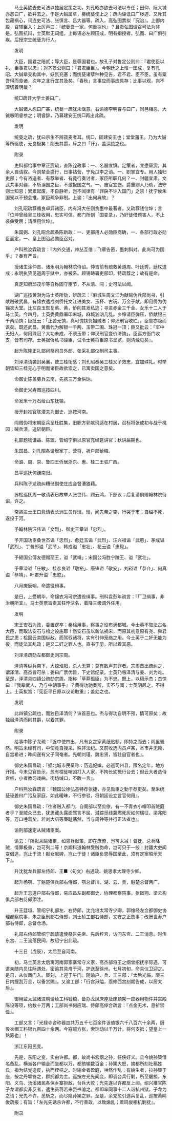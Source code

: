 <!-- { "loadSidebar": true } -->
　　马士英欲去史可法以独居定策之功，刘孔昭亦欲去可法以专任；田仰、阮大铖亦怨曰广，欲并去之。于是大铖属草，募统甆使上之；疏内诬诋曰广秽迹、又斥其包藏祸心，词连史可法、张慎言、吕大器等。疏入，高弘图票拟「究治』。上御内殿，召辅臣入；上厉声曰：『统甆吾一家，何重拟也』？且责弘图请召可法为非是。弘图抗辩，士英默无词组。上每语必左顾田成，明有指授者。弘图、曰广俱引疾。后授宗生统甆为行人。

　　发明

　　大臣，国君之陪贰；辱大臣，是辱国君也。故孔子对鲁定公则曰：『君使臣以礼，臣事君以忠』；对齐景公则曰：『君君臣臣』。今朝廷之上惟一田成，复有孔昭、大铖辈交构其中，妖氛充塞；而统甆诸孽种种见告，君不君、臣不臣。虽有粟吾得而食诸，次年之北行宜其及矣。「春秋」言事应而事应具存；比事以观，岂不深切着明哉？

　　统□疏讦大学士姜曰广。

　　大铖诸人怨曰广甚，统甆一疏犹未惬意。右谕德李明睿与曰广，同邑相恶，大铖嗾明睿参之；明睿辞，乃募建安王统□再出此疏。

　　发明

　　统甆之疏，犹曰宗生不辨菽麦者耳。统□，固建安王也；堂堂藩王，乃为大铖等所驱使，无良极矣！削去其爵，斥之曰「讦」，盖深绝之也。

　　附录

　　吏科都给事中章正宸疏，直陈铨政事：一、名器宜慎。定策者，宜懋厥赏，其余人自请叙。今则辇金盛行，日事钻营，宁免瓜李之诮。一、职掌宜专。用人独归吏部；今有咨送者、有荐举者、有竟行奏讨者，冢臣所职几何？一、封疆宜肃。文武共事对疆，不斩误国之臣，不激报国之气。一、废官宜饬。爵重则人乃劝，法守则士知恩；累累起废，不自静听，岂不闻律有「罪戾不许入国门」之禁！抚宁侯朱国弼以不预会推，冢臣疏争非制。上谕：『出何典故』？

　　刘孔昭疏荐循良卓异诸臣，内有冯大任则贪墨中最著者。又疏荐钱位坤；言『位坤曾经吴三桂收用，忠实可信。都门所刻「国变录」，乃奸徒借题害人，不止袭彝受屈；请亟用位坤』。

　　朱国弼、刘孔昭合疏条陈新政：一、吏部用人必勋臣商确，一、各部行政必勋臣面定，一、皇上图治必勋臣召对。

　　户科熊汝霖疏言：『内外交通，神丛互借；飞章告密，墨刺斜对。此尚可为国乎』？奉有严旨。

　　授诸生涂仲吉、诸永明为翰林院侍诏。仲吉前有疏救黄道周、叶廷秀，廷杖遣戌；永明执贽见道周于狱中，亦被系。顾锡畴署吏部印，特疏荐之；故有是命。

　　真定知府邱茂华等自称固守臣节，不从清、闯；史可法以闻。

　　湖广巡按黄澍为马士英所劾，辨疏云：『麻城生周文江为献贼伪兵部尚书，引献贼破武昌，有锦衣遣戍刘侨托文江进美女、玉杯、古玩、万金于献，即用侨为伪锦衣大堂。比左良玉恢复蕲、黄，侨削其发私逃；寻进赤金三千金、女乐十二人于马士英。今四月，士英委黄鼎署印麻城，麻城汹汹几乱。乡绅请臣弹压，侨献银三千两助饷；臣批云：「正苦无饷，真可愧挟赀媚贼者；仰汉刑官收贮」。臣意亦隐而讽矣。既还武昌，黄鼎代为解银一千两、玉带二围、珠冠一顶；臣又批云：「军中无妇人，何用珠冠？大功未成，不须玉带；仰汉刑官变价济饷」。臣巡方衙门收支，皆有司存。士英据侨私书诬臣，试令士英将臣原书呈览，则清烛见矣』。

　　起升陈隆正礼部祠祭司员外郎、张采礼部仪制司主事。

　　刘泽清请袭封吴襄，使三桂衔感；刘孔昭奏吴三桂父子效忠，宜加殊礼。时举朝皆知三桂无心于明而诸臣故欲崇之，已寓卖国之意矣。

　　命御史陈盖募兵云南，先携三万金供饷。

　　命御史米寿图巡按四川。

　　命发米十万石给山东抚镇。

　　授开封推官陈潜夫为御史，巡按河南。

　　闯贼伪将宋朝臣兵至杜胜集，旧职方郭献珂适在村居，召标将张成初与战于桃园；贼兵溃，追斩朝臣。

　　礼部题钱谦益、陈盟、管绍宁俱以原官充经筵讲官；秋讲届期也。

　　朱国昌、刘孔昭各请增家丁、营将，祈户部给粮。

　　命潞、周、崇、鲁四王侨居浙东、惠、桂二王驻广西。

　　昌平巡抚何谦南归。

　　兵科陈子龙疏纠糟储副使庄应会督漕狼藉。

　　苏松巡抚周一敬请表已故举人张世伟、顾云鸿，下部议；后复请俱赠翰林院待诏，许之。

　　常熟进士王曰愈请表长洲生员许琰。琰，闻先帝之变，行哭于市；自缢不死，遂投于河。

　　予翰林院汪伟谥「文烈」、御史王章谥「忠烈」。

　　予开国功臣桑世杰谥「忠烈」、愈廷玉谥「武烈」、汪兴祖谥「武愍」、茅成谥「武烈」、丁普郎谥「武节」、韩成谥「忠壮」、花云谥「忠毅」。

　　予颍国公傅友德赠丽王，谥「武靖」；宋国公冯胜宁陵王、谥「武壮」。

　　予章溢谥「庄敏」、桂彦良谥「敬裕」、唐锋谥「敬安」、刘崧谥「恭介」、何真谥「恭靖」、叶君升谥「忠愍」。

　　八月庚辰朔，命遣役缉事。

　　是日，上受朝毕，命锦衣冯可宗遣役缉事。刑科袁彭年疏言：『厂卫缉事，非治朝所宜』。马士英票旨责其狂悖沽名，着降三级调外任用。

　　发明

　　宋王安石为政，委置逻卒；秦桧用事，察事之役布满都城。今士英不取法古名大臣，而取法安石与桧之设施耶！然安石虽以新法祸宋，而原其初意原有尧、舜君民之思；桧固云卖国纵敌，而驾驭诸将，实有引伸笼络之用。今士英于二奸无能为役，而徒法其乱政；是又二奸之罪人也。直书于册，所以着其恶。

　　刘泽清疏劾左都御史刘宗周。

　　泽清等纵兵南下，大掠淮阳，杀人无算；莫有敢声其罪者。宗周首出疏纠之，谓泽清、高杰皆可杀；姜曰广票优旨，下史馆纪录。士英乃嗾泽清与姜、刘为难。至是，泽清具四镇公疏劾宗周，指称「草莽孤臣」为不忠。既上，以稿示杰；杰惊曰：『我辈武人，乃与中朝事乎』？黄得功驰奏辨，实不与闻；士英阴尼之，不得上。士英拟旨：『宪臣平日原以议论取重』；盖劾之也。

　　发明

　　此四镇公疏也，而独目泽清何？诛首恶也。杰与得功自明不预，情可原矣；故独目泽清而削其爵，以着其罪。

　　附录

　　给事中陈子龙疏：『近中使四出，凡有女之家黄纸贴额，即持之而去；闾里骚然。明旨未经有司，中使竟自搜采，殊非法纪。又前收选内员卢某，本市井无赖，自宫希进；昨闻遂有父子同奄者。先朝刘瑾、魏忠贤，皆壮自官者也』。

　　御史朱国昌疏：『据北城市民呈称：历选妃嫔，必巡司州县，限名定年，地方开报。今未见官告示，忽有棍徙哨凶打入人家，不拘长幼概行台去；但云大者选侍宫帏，小者教习戏曲。街坊缄口，不敢一言』。

　　户科熊汝霖疏言：『魏国公徐弘基特荐张捷，亦见勋臣之勤于荐吏矣。至朱统甆诬姜曰广污及家庭，如此暧昧，不行参驳，将朝廷设立言官何用』。

　　御史朱国昌疏：『往者贼入都门，自阁部以至庶僚，有一不青衣小帽叩首贼庭者乎？至贼众已去，犹思藏头露面驾言不屈、潜踪觅线冀燃死灰如何瑞征、梁兆阳等，万口唾骂矣。若刘大巩等廉耻荡然，当与周钟等并行正法者也』。

　　谕刑部速定从贼诸臣案。

　　谕云：『所拟从贼诸臣，如领兵献策，即在庶僚，岂可末减！督抚、总兵降贼，情罪极重，岂可列二等！京卿科道翰林受贼伪命，岂可只于一绞！封疆大吏闻变倡逃，岂止于流！献女献婢，岂止于徒！诸臣负恩辱国至此，须有定案昭示天下』。

　　升沈犹龙兵部左侍郎、王■〈句攵〉右通政、姚思孝大理寺少卿。

　　起升杨鹗、丁魁楚俱兵部右侍郎，鹗总督川、湖、云、贵，魁楚总督两广。

　　起升王志道户部右侍郎，易应昌左副都御史、协理都察院事，张凤翔、梁云构俱兵部右侍郎添注。

　　升王廷垣、管绍宁礼部左、右侍郎，沈允培太常寺少卿，郭维经左佥都御史协理都察院事，朱之臣刑部右侍郎，刘士桢工部右侍郎，文安之正詹事；改贺世寿户部右侍郎，总督仓场。

　　礼部右侍郎管绍宁疏请遣使祭告先帝、先后梓宫，访问东宫、二王消息。时传东宫、二王流落民间，故绍宁出此疏。

　　十三日（戊辰），太后至自河南。

　　初，马士英言太后寓河南郭家寨常守义家，高杰部将王之纲曾招抚李际遇，可遣亲随内员往际遇处，密谕其具舟于河，护送至徐州。七月初旬，命具仪卫迎之。是日，从仪凤门入。辰刻，上迎于午门。随谕户、兵、工三部：『太后光临，限三日内搜刮万金，以备赏赐』。又谕工部：「行宫湫隘，亟修西宫刻期告成，以居太后』。

　　御用监太监诸进朝请给工科钱粮，备办龙凤床座及床顶架一应器用物件并宫殿陈设等项，约数十万两；工部尚书何应瑞、侍郎高倬合疏言：『点金无术，恳祈崇俭』。

　　工部又言：『光禄寺咨称器皿共万五千七百余件该值银六千八百六十余两，厨役衣帽工料银九百四十余两。今寇贼方张，索饷动以千万计，将何支抵；望皇上一熟筹也』！

　　浙江东阳民变。

　　先是，东阳之变，实由许都。都，故尚书宏纲之孙，任侠好义。县令姚孙榘借名备乱，横派各户输金而坐都以万，都勉输数百金；孙榘大怒，摘都所刻社稿姓氏，指为结党造反，执而桎梏之。时输金者盈庭，哄然作乱；有姚生者，拉孙榘于座，按之丹墀笞之，群拥都为主。巡按左光先闻变，即调台兵行剿，所至屠掠，东阳、义鸟、汤溪诸民各保乡寨拒敌，台兵大败；光先遂以许都反上闻。绍兴推官陈子龙谓都实非反者，遣生员蒋若来赍书谕之。都即率同事十二人诣杭州狱，子龙为之请；光先不许，悉斩之，而尽隐孙榘之罪。至是，余党忽引逃兵复乱，巡按黄鸣俊疏报；有旨：「左光先诱杀许都，不行善政，以致煽乱；着鸣俊相机剿抚』。

　　附录


